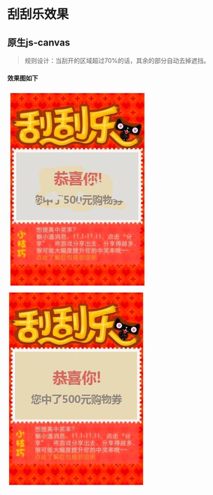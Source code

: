 ﻿# 刮刮乐效果
## 原生js-canvas
> 规则设计：当刮开的区域超过70%的话，其余的部分自动去掉遮挡。
#### 效果图如下
![效果图](https://github.com/widewaystudio/js-canvas/blob/master/image/guaguale.jpg)
![效果图](https://github.com/widewaystudio/js-canvas/blob/master/image/guaguale1.jpg)